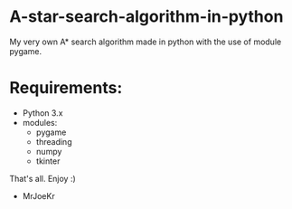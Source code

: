 # A-star-search-algorithm-in-python
My very own A* search algorithm made in python with the use of module pygame.

# Requirements:
  - Python 3.x
  - modules:
    - pygame
    - threading
    - numpy
    - tkinter
    
That's all. Enjoy :)

- MrJoeKr
